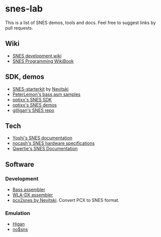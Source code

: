 
# snes-lab

This is a list of SNES demos, tools and docs. Feel free to suggest links by pull requests.

## Wiki
* [SNES development wiki](http://wiki.superfamicom.org/snes/show/HomePage)
* [SNES Programming WikiBook](https://en.wikibooks.org/wiki/Super_NES_Programming) 

## SDK, demos

* [SNES-starterkit](http://wiki.superfamicom.org/snes/show/Setting+Up+a+Programming+Environment) by [Nevitski](http://www.romhacking.net/community/864/)
* [PeterLemon's bass asm samples](https://github.com/PeterLemon/SNES)
* [optixx's SNES SDK](https://github.com/optixx/snes-sdk)
* [optixx's SNES demos](https://github.com/optixx/snes)
* [gilligan's SNES repo](https://github.com/gilligan/snesdev)

## Tech

* [Yoshi's SNES documentation](http://patpend.net/technical/snes/snes.txt)
* [nocash's SNES hardware specifications](http://problemkaputt.de/fullsnes.htm)
* [Qwertie's SNES Documentation](http://emu-docs.org/Super%20NES/General/snesdoc.html)

## Software

### Development

* [Bass assembler](https://github.com/ARM9/bass)
* [WLA-DX assembler](https://github.com/vhelin/wla-dx)
* [pcx2snes by Nevitski](http://www.romhacking.net/utilities/443/). Convert PCX to SNES format.

### Emulation

* [Higan](http://byuu.org/emulation/higan/)
* [no$sns](http://problemkaputt.de/sns.htm)
